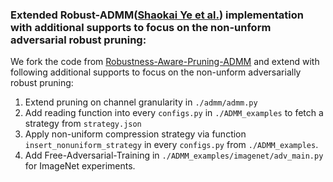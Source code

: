### Extended Robust-ADMM([Shaokai Ye et al.](https://openaccess.thecvf.com/content_ICCV_2019/papers/Ye_Adversarial_Robustness_vs._Model_Compression_or_Both_ICCV_2019_paper.pdf)) implementation with additional supports to focus on the non-unform adversarial robust pruning: 

We fork the code from [Robustness-Aware-Pruning-ADMM](https://github.com/yeshaokai/Robustness-Aware-Pruning-ADMM) and extend with following additional supports to focus on the non-unform adversarially robust pruning:

1. Extend pruning on channel granularity in `./admm/admm.py`
2. Add reading function into every `configs.py` in `./ADMM_examples` to fetch a strategy from `strategy.json`
3. Apply non-uniform compression strategy via function `insert_nonuniform_strategy` in every `configs.py` from `./ADMM_examples`.
4. Add Free-Adversarial-Training in `./ADMM_examples/imagenet/adv_main.py` for ImageNet experiments.
